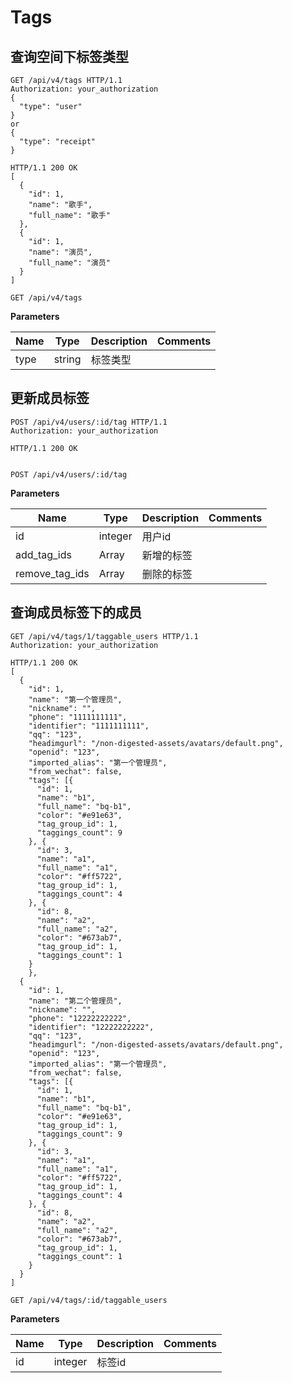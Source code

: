 # Tags

## 查询空间下标签类型

```http
GET /api/v4/tags HTTP/1.1
Authorization: your_authorization
{
  "type": "user"
}
or
{
  "type": "receipt"
}
```

```http
HTTP/1.1 200 OK
[
  {
    "id": 1,
    "name": "歌手",
    "full_name": "歌手"
  },
  {
    "id": 1,
    "name": "演员",
    "full_name": "演员"
  }
]
```

`GET /api/v4/tags`

**Parameters**

| Name | Type | Description | Comments |
| --- | --- | --- | ---- |
| type | string | 标签类型 |

## 更新成员标签

```http
POST /api/v4/users/:id/tag HTTP/1.1
Authorization: your_authorization

```
```http
HTTP/1.1 200 OK


```


`POST /api/v4/users/:id/tag`

**Parameters**

| Name | Type | Description | Comments |
| --- | --- | --- | ---- |
| id | integer | 用户id |
| add_tag_ids | Array | 新增的标签 |
| remove_tag_ids | Array | 删除的标签 |



## 查询成员标签下的成员

```http
GET /api/v4/tags/1/taggable_users HTTP/1.1
Authorization: your_authorization
```

```http
HTTP/1.1 200 OK
[
  {
    "id": 1,
    "name": "第一个管理员",
    "nickname": "",
    "phone": "1111111111",
    "identifier": "1111111111",
    "qq": "123",
    "headimgurl": "/non-digested-assets/avatars/default.png",
    "openid": "123",
    "imported_alias": "第一个管理员",
    "from_wechat": false,
    "tags": [{
      "id": 1,
      "name": "b1",
      "full_name": "bq-b1",
      "color": "#e91e63",
      "tag_group_id": 1,
      "taggings_count": 9
    }, {
      "id": 3,
      "name": "a1",
      "full_name": "a1",
      "color": "#ff5722",
      "tag_group_id": 1,
      "taggings_count": 4
    }, {
      "id": 8,
      "name": "a2",
      "full_name": "a2",
      "color": "#673ab7",
      "tag_group_id": 1,
      "taggings_count": 1
    }
	},
  {
    "id": 1,
    "name": "第二个管理员",
    "nickname": "",
    "phone": "12222222222",
    "identifier": "12222222222",
    "qq": "123",
    "headimgurl": "/non-digested-assets/avatars/default.png",
    "openid": "123",
    "imported_alias": "第一个管理员",
    "from_wechat": false,
    "tags": [{
      "id": 1,
      "name": "b1",
      "full_name": "bq-b1",
      "color": "#e91e63",
      "tag_group_id": 1,
      "taggings_count": 9
    }, {
      "id": 3,
      "name": "a1",
      "full_name": "a1",
      "color": "#ff5722",
      "tag_group_id": 1,
      "taggings_count": 4
    }, {
      "id": 8,
      "name": "a2",
      "full_name": "a2",
      "color": "#673ab7",
      "tag_group_id": 1,
      "taggings_count": 1
    }
  }
]
```

`GET /api/v4/tags/:id/taggable_users`

**Parameters**

| Name | Type | Description | Comments |
| --- | --- | --- | ---- |
| id | integer | 标签id |
